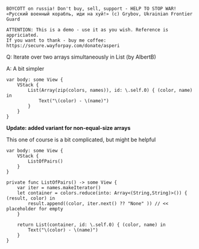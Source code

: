 ```
BOYCOTT on russia! Don't buy, sell, support - HELP TO STOP WAR!
«Русский военный корабль, иди на хуй!» (c) Grybov, Ukrainian Frontier Guard

ATTENTION: This is a demo - use it as you wish. Reference is appriciated.
If you want to thank - buy me coffee: https://secure.wayforpay.com/donate/asperi
```

Q: Iterate over two arrays simultaneously in List (by AlbertB)

A: A bit simpler

    var body: some View {
        VStack {
            List(Array(zip(colors, names)), id: \.self.0) { (color, name) in
                Text("\(color) - \(name)")
            }
        }
    }


**Update: added variant for non-equal-size arrays**

This one of course is a bit complicated, but might be helpful

    var body: some View {
        VStack {
            ListOfPairs()
        }
    }
    
    private func ListOfPairs() -> some View {
        var iter = names.makeIterator()
        let container = colors.reduce(into: Array<(String,String)>()) { (result, color) in
            result.append((color, iter.next() ?? "None" )) // << placeholder for empty
        }
        
        return List(container, id: \.self.0) { (color, name) in
            Text("\(color) - \(name)")
        }
    }

